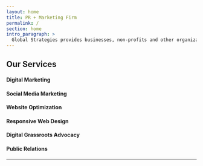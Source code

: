 ```yaml
---
layout: home
title: PR + Marketing Firm
permalink: /
section: home
intro_paragraph: >
  Global Strategies provides businesses, non-profits and other organizations the public relation and digital marketing services it takes to win. 
---
```

## Our Services

#### Digital Marketing

#### Social Media Marketing

#### Website Optimization

#### Responsive Web Design

#### Digital Grassroots Advocacy

#### Public Relations
---

